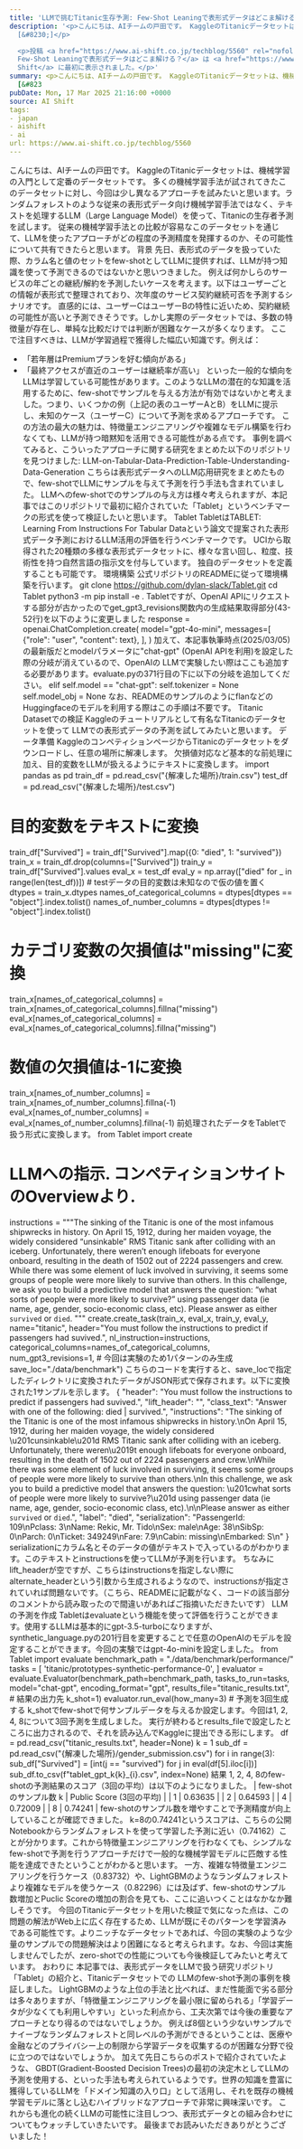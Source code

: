 ```yaml
---
title: 'LLMで挑むTitanic生存予測: Few-Shot Leaningで表形式データはどこま解ける？'
description: '<p>こんにちは、AIチームの戸田です。 KaggleのTitanicデータセットは、機械学習の入門として定番のデータセットです。 多くの機械学習手法が試されてきたこのデータセットに対し、今回は少し異なるアプローチを試みたいと
  [&#8230;]</p>

  <p>投稿 <a href="https://www.ai-shift.co.jp/techblog/5560" rel="nofollow">LLMで挑むTitanic生存予測:
  Few-Shot Leaningで表形式データはどこま解ける？</a> は <a href="https://www.ai-shift.co.jp" rel="nofollow">株式会社AI
  Shift</a> に最初に表示されました。</p>'
summary: <p>こんにちは、AIチームの戸田です。 KaggleのTitanicデータセットは、機械学習の入門として定番のデータセットです。 多くの機械学習手法が試されてきたこのデータセットに対し、今回は少し異なるアプローチを試みたいと
  [&#823
pubDate: Mon, 17 Mar 2025 21:16:00 +0000
source: AI Shift
tags:
- japan
- aishift
- ai
url: https://www.ai-shift.co.jp/techblog/5560
---
```


こんにちは、AIチームの戸田です。
KaggleのTitanicデータセットは、機械学習の入門として定番のデータセットです。
多くの機械学習手法が試されてきたこのデータセットに対し、今回は少し異なるアプローチを試みたいと思います。ランダムフォレストのような従来の表形式データ向け機械学習手法ではなく、テキストを処理するLLM（Large Language Model）を使って、Titanicの生存者予測を試します。
従来の機械学習手法との比較が容易なこのデータセットを通じて、LLMを使ったアプローチがどの程度の予測精度を発揮するのか、その可能性について共有できたらと思います。
背景
先日、表形式のデータを扱っていた際、カラム名と値のセットをfew-shotとしてLLMに提供すれば、LLMが持つ知識を使って予測できるのではないかと思いつきました。
例えば何かしらのサービスの年ごとの継続/解約を予測したいケースを考えます。以下はユーザーごとの情報が表形式で整理されており、次年度のサービス契約継続可否を予測するシナリオです。
直感的には、ユーザーCはユーザーBの特性に近いため、契約継続の可能性が高いと予測できそうです。しかし実際のデータセットでは、多数の特徴量が存在し、単純な比較だけでは判断が困難なケースが多くなります。
ここで注目すべきは、LLMが学習過程で獲得した幅広い知識です。例えば：
- 「若年層はPremiumプランを好む傾向がある」
- 「最終アクセスが直近のユーザーは継続率が高い」
といった一般的な傾向をLLMは学習している可能性があります。このようなLLMの潜在的な知識を活用するために、few-shotでサンプルを与える方法が有効ではないかと考えました。つまり、いくつかの例（上記の表のユーザーAとB）をLLMに提示し、未知のケース（ユーザーC）について予測を求めるアプローチです。
この方法の最大の魅力は、特徴量エンジニアリングや複雑なモデル構築を行わなくても、LLMが持つ暗黙知を活用できる可能性がある点です。
事例を調べてみると、こういったアプローチに関する研究をまとめた以下のリポジトリを見つけました:
LLM-on-Tabular-Data-Prediction-Table-Understanding-Data-Generation
こちらは表形式データへのLLM応用研究をまとめたもので、few-shotでLLMにサンプルを与えて予測を行う手法も含まれていました。
LLMへのfew-shotでのサンプルの与え方は様々考えられますが、本記事ではこのリポジトリで最初に紹介されていた「Tablet」というベンチマークの形式を使って検証したいと思います。
Tablet
TabletはTABLET: Learning From Instructions For Tabular Dataという論文で提案された表形式データ予測におけるLLM活用の評価を行うベンチマークです。
UCIから取得された20種類の多様な表形式データセットに、様々な言い回し、粒度、技術性を持つ自然言語の指示文を付与しています。 独自のデータセットを定義することも可能です。
環境構築
公式リポジトリのREADMEに従って環境構築を行います。
git clone https://github.com/dylan-slack/Tablet.git
cd Tablet
python3 -m pip install -e .
Tabletですが、OpenAI APIにリクエストする部分が古かったのでget_gpt3_revisions関数内の生成結果取得部分(43-52行)を以下のように変更しました
response = openai.ChatCompletion.create(
model="gpt-4o-mini",
messages=[
{"role": "user", "content": text},
],
)
加えて、本記事執筆時点(2025/03/05)の最新版だとmodelパラメータに"chat-gpt" (OpenAI APIを利用)を設定した際の分岐が消えているので、OpenAIの LLMで実験したい際はここも追加する必要があります。evaluate.pyの371行目の下に以下の分岐を追加してください。
elif self.model == "chat-gpt":
self.tokenizer = None
self.model_obj = None
なお、READMEのサンプルのようにflanなどのHuggingfaceのモデルを利用する際はこの手順は不要です。
Titanic Datasetでの検証
Kaggleのチュートリアルとして有名なTitanicのデータセットを使って LLMでの表形式データの予測を試してみたいと思います。
データ準備
KaggleのコンペティションページからTitanicのデータセットをダウンロードし、任意の場所に解凍します。
欠損値対応など基本的な前処理に加え、目的変数をLLMが扱えるようにテキストに変換します。
import pandas as pd
train_df = pd.read_csv("{解凍した場所}/train.csv")
test_df = pd.read_csv("{解凍した場所}/test.csv")
# 目的変数をテキストに変換
train_df["Survived"] = train_df["Survived"].map({0: "died", 1: "survived"})
train_x = train_df.drop(columns=["Survived"])
train_y = train_df["Survived"].values
eval_x = test_df
eval_y = np.array(["died" for _ in range(len(test_df))]) # testデータの目的変数は未知なので仮の値を置く
dtypes = train_x.dtypes
names_of_categorical_columns = dtypes[dtypes == "object"].index.tolist()
names_of_number_columns = dtypes[dtypes != "object"].index.tolist()
# カテゴリ変数の欠損値は"missing"に変換
train_x[names_of_categorical_columns] = train_x[names_of_categorical_columns].fillna("missing")
eval_x[names_of_categorical_columns] = eval_x[names_of_categorical_columns].fillna("missing")
# 数値の欠損値は-1に変換
train_x[names_of_number_columns] = train_x[names_of_number_columns].fillna(-1)
eval_x[names_of_number_columns] = eval_x[names_of_number_columns].fillna(-1)
前処理されたデータをTabletで扱う形式に変換します。
from Tablet import create
# LLMへの指示. コンペティションサイトのOverviewより.
instructions = """The sinking of the Titanic is one of the most infamous shipwrecks in history.
On April 15, 1912, during her maiden voyage, the widely considered “unsinkable” RMS Titanic sank after colliding with an iceberg. Unfortunately, there weren’t enough lifeboats for everyone onboard, resulting in the death of 1502 out of 2224 passengers and crew.
While there was some element of luck involved in surviving, it seems some groups of people were more likely to survive than others.
In this challenge, we ask you to build a predictive model that answers the question: “what sorts of people were more likely to survive?” using passenger data (ie name, age, gender, socio-economic class, etc).
Please answer as either `survived` or `died`.
"""
create.create_task(train_x,
eval_x,
train_y,
eval_y,
name="titanic",
header="You must follow the instructions to predict if passengers had suvived.",
nl_instruction=instructions,
categorical_columns=names_of_categorical_columns,
num_gpt3_revisions=1, # 今回は実験のため1パターンのみ生成
save_loc="./data/benchmark")
こちらのコードを実行すると、save_locで指定したディレクトリに変換されたデータがJSON形式で保存されます。以下に変換された1サンプルを示します。
{
"header": "You must follow the instructions to predict if passengers had suvived.",
"lift_header": "",
"class_text": "Answer with one of the following: died | survived.",
"instructions": "The sinking of the Titanic is one of the most infamous shipwrecks in history.\nOn April 15, 1912, during her maiden voyage, the widely considered \u201cunsinkable\u201d RMS Titanic sank after colliding with an iceberg. Unfortunately, there weren\u2019t enough lifeboats for everyone onboard, resulting in the death of 1502 out of 2224 passengers and crew.\nWhile there was some element of luck involved in surviving, it seems some groups of people were more likely to survive than others.\nIn this challenge, we ask you to build a predictive model that answers the question: \u201cwhat sorts of people were more likely to survive?\u201d using passenger data (ie name, age, gender, socio-economic class, etc).\n\nPlease answer as either `survived` or `died`.",
"label": "died",
"serialization": "PassengerId: 109\nPclass: 3\nName: Rekic, Mr. Tido\nSex: male\nAge: 38\nSibSp: 0\nParch: 0\nTicket: 349249\nFare: 7.9\nCabin: missing\nEmbarked: S\n"
}
serializationにカラム名とそのデータの値がテキストで入っているのがわかります。このテキストとinstructionsを使ってLLMが予測を行います。
ちなみにlift_headerが空ですが、こちらはinstructionsを指定しない際にalternate_headerという引数から生成されるようなので、instructionsが指定されていれば問題ないです。（こちら、READMEに記載がなく、コードの該当部分のコメントから読み取ったので間違いがあればご指摘いただきたいです）
LLMの予測を作成
Tabletはevaluateという機能を使って評価を行うことができます。使用するLLMは基本的にgpt-3.5-turboになりますが、synthetic_language.pyの201行目を変更することで任意のOpenAIのモデルを設定することができます。今回の実験ではgpt-4o-miniを設定しました。
from Tablet import evaluate
benchmark_path = "./data/benchmark/performance/"
tasks = [
'titanic/prototypes-synthetic-performance-0',
]
evaluator = evaluate.Evaluator(benchmark_path=benchmark_path,
tasks_to_run=tasks,
model="chat-gpt",
encoding_format="gpt",
results_file="titanic_results.txt", # 結果の出力先
k_shot=1)
evaluator.run_eval(how_many=3) # 予測を3回生成する
k_shotでfew-shotで何サンプルデータを与えるか設定します。今回は1, 2, 4, 8について3回予測を生成しました。
実行が終わるとresults_fileで設定したところに出力されるので、それを読み込んでKaggleに提出できる形にします。
df = pd.read_csv("titanic_results.txt", header=None)
k = 1
sub_df = pd.read_csv("{解凍した場所}/gender_submission.csv")
for i in range(3):
sub_df["Survived"] = [int(j == "survived") for j in eval(df[5].iloc[i])]
sub_df.to_csv(f"tablet_gpt_k{k}_{i}.csv", index=None)
結果
1, 2, 4, 8のfew-shotの予測結果のスコア（3回の平均）は以下のようになりました。
| few-shotのサンプル数 k | Public Score (3回の平均) |
| 1 | 0.63635 |
| 2 | 0.64593 |
| 4 | 0.72009 |
| 8 | 0.74241 |
few-shotのサンプル数を増やすことで予測精度が向上していることが確認できました。
k=8の0.74241というスコアは、こちらの公開Notebookからランダムフォレストを使って学習した予測に近い（0.74162）ことが分かります。これから特徴量エンジニアリングを行わなくても、シンプルなfew-shotで予測を行うアプローチだけで一般的な機械学習モデルに匹敵する性能を達成できたということがわかると思います。
一方、複雑な特徴量エンジニアリングを行うケース（0.83732）や、LightGBMのようなランダムフォレストより複雑なモデルを使うケース（0.82296）には及ばず、few-shotのサンプル数増加とPuclic Scoreの増加の割合を見ても、ここに追いつくことはなかなか難しそうです。
今回のTitanicデータセットを用いた検証で気になった点は、この問題の解法がWeb上に広く存在するため、LLMが既にそのパターンを学習済みである可能性です。よりニッチなデータセットであれば、今回の実験のような少量のサンプルでの問題解決はより困難になると考えられます。なお、今回は実施しませんでしたが、zero-shotでの性能についても今後検証してみたいと考えています。
おわりに
本記事では、表形式データをLLMで扱う研究リポジトリ「Tablet」の紹介と、Titanicデータセットでの LLMのfew-shot予測の事例を検証しました。
LightGBMのような上位の手法と比べれば、まだ性能面で劣る部分は多々ありますが、「特徴量エンジニアリングを最小限に留められる」「学習データが少なくても利用しやすい」といった利点から、工夫次第では今後の重要なアプローチとなり得るのではないでしょうか。
例えば8個という少ないサンプルでナイーブなランダムフォレストと同レベルの予測ができるということは、医療や金融などのプライバシー上の制限から学習データを収集するのが困難な分野で役に立つのではないでしょうか。
加えて先日こちらのポストで紹介されていたような、 GBDT(Gradient-Boosted Decision Trees)の最初の決定木としてLLMの予測を使用する、といった手法も考えられているようです。世界の知識を豊富に獲得しているLLMを「ドメイン知識の入り口」として活用し、それを既存の機械学習モデルに落とし込むハイブリッドなアプローチで非常に興味深いです。
これからも進化の続くLLMの可能性に注目しつつ、表形式データとの組み合わせについてもウォッチしていきたいです。
最後までお読みいただきありがとうございました！